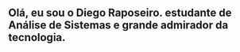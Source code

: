 ##  Olá, eu sou o Diego Raposeiro. estudante de Análise de Sistemas e grande admirador da tecnologia.


